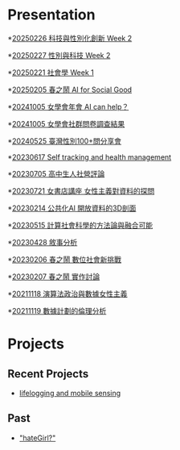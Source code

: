 # Presentation
*[20250226 科技與性別化創新 Week 2]()

*[20250227 性別與科技 Week 2](https://docs.google.com/presentation/d/e/2PACX-1vSMSxyUg_r13EnsD2E2bTvIjmgI45nJ7K9Y4xC28y_2iNN10uKXcvLLmiPtT_TRaubXClTt62TSnsxQ/pub?start=false&loop=false&delayms=3000)

*[20250221 社會學 Week 1]()

*[20250205 春之鬧 AI for Social Good]()

*[20241005 女學會年會 AI can help？]()

*[20241005 女學會社群問卷調查結果]()

*[20240525 臺灣性別100+問分享會]()

*[20230617 Self tracking and health management]()

*[20230705 高中生人社營評論]()

*[20230721 女書店講座 女性主義對資料的探問]()

*[20230214 公共化AI 開放資料的3D剖面]()

*[20230515 計算社會科學的方法論與融合可能]()

*[20230428 敘事分析]()

*[20230206 春之鬧 數位社會新挑戰]()

*[20230207 春之鬧 實作討論]()


*[20211118 演算法政治與數據女性主義]()

*[20211119 數據計劃的倫理分析]()


# Projects

## Recent Projects
* [lifelogging and mobile sensing]()

## Past
* ["hateGirl?"]()

